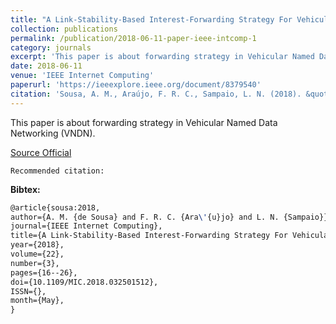 ```yaml
---
title: "A Link-Stability-Based Interest-Forwarding Strategy For Vehicular Named Data Networks"
collection: publications
permalink: /publication/2018-06-11-paper-ieee-intcomp-1
category: journals
excerpt: 'This paper is about forwarding strategy in Vehicular Named Data Networking (VNDN).'
date: 2018-06-11
venue: 'IEEE Internet Computing'
paperurl: 'https://ieeexplore.ieee.org/document/8379540'
citation: 'Sousa, A. M., Araújo, F. R. C., Sampaio, L. N. (2018). &quot;A Link-Stability-Based Interest-Forwarding Strategy For Vehicular Named Data Networks.&quot; <i>In IEEE Internet Computing</i>. (pp. 16-26). IEEE.'
---
```

This paper is about forwarding strategy in Vehicular Named Data Networking (VNDN).

[Source Official](https://doi.org/10.1109/MIC.2018.032501512)

`Recommended citation:`

**Bibtex:**

```tex
@article{sousa:2018, 
author={A. M. {de Sousa} and F. R. C. {Ara\'{u}jo} and L. N. {Sampaio}}, 
journal={IEEE Internet Computing}, 
title={A Link-Stability-Based Interest-Forwarding Strategy For Vehicular Named Data Networks}, 
year={2018}, 
volume={22}, 
number={3}, 
pages={16--26}, 
doi={10.1109/MIC.2018.032501512}, 
ISSN={}, 
month={May},
}
```
